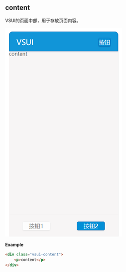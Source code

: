 ## content

VSUI的页面中部，用于存放页面内容。

![](../image/vsui.png)

**Example**
```html
<div class="vsui-content">
    <p>content</p>
</div>
```